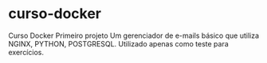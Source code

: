 # curso-docker
Curso Docker
Primeiro projeto
Um gerenciador de e-mails básico que utiliza NGINX, PYTHON, POSTGRESQL. Utilizado apenas como teste para exercícios.
